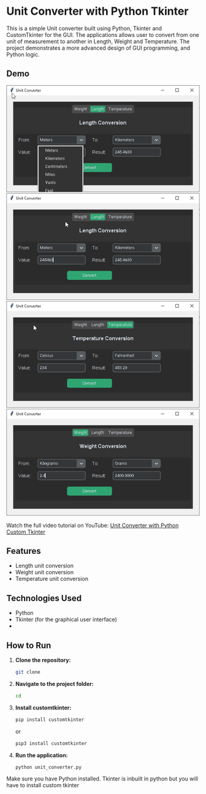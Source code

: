 # Unit Converter with Python Tkinter

This is a simple Unit converter built using Python, Tkinter and CustomTkinter for the GUI. The applications allows user to convert from one unit of measurement to another in Length, Weight and Temperature. The project demonstrates a more advanced design of GUI programming, and Python logic.

## Demo
![Drop down selection for Length Convertion](images/drop_down.png)
![Length Convertion](images/length_coversion.png)
![Temperature Convertion](images/temp_coverter.png)
![Weight Convertion](images/weight_coversion.png)

Watch the full video tutorial on YouTube: [Unit Converter with Python Custom Tkinter](https://www.youtube.com/watch?v=g-Ud-0HFZao)

## Features
- Length unit conversion 
- Weight unit conversion
- Temperature unit conversion


## Technologies Used
- Python
- Tkinter (for the graphical user interface)
-

## How to Run

1. **Clone the repository:**
   ```bash
   git clone 
   ```

2. **Navigate to the project folder:**
   ```bash
   cd 
   ```

3. **Install customtkinter:**
    ```bash
    pip install customtkinter
    ```
    or

    ```bash
    pip3 install customtkinter
    ```

4. **Run the application:**
   ```bash
   python unit_converter.py
   ```

Make sure you have Python installed. Tkinter is inbuilt in python but you will have to install custom tkinter


